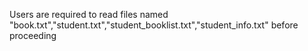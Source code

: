 Users are required to read files named "book.txt","student.txt","student_booklist.txt","student_info.txt" before proceeding
